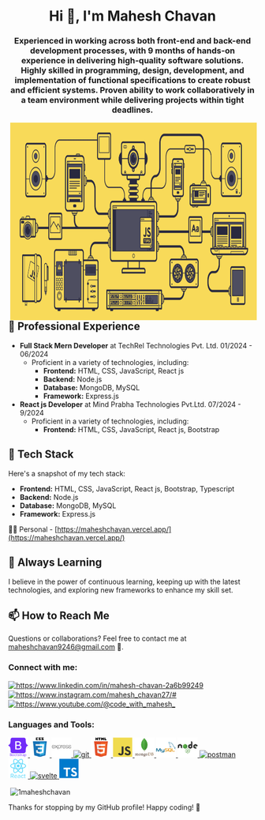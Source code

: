 <h1 align="center">Hi 👋, I'm Mahesh Chavan</h1>
<h3 align="center">Experienced in working across both front-end and back-end development processes, with 9 months of hands-on experience in delivering high-quality software solutions. Highly skilled in programming, design, development, and implementation of functional specifications to create robust and efficient systems. Proven ability to work collaboratively in a team environment while delivering projects within tight deadlines.</h3>

<img align="right" alt="coding" width="500" height="400" src="https://github.com/1maheshchavan/1maheshchavan/blob/main/on.gif">

## 💼 Professional Experience
- **Full Stack Mern Developer** at TechRel Technologies Pvt. Ltd. 01/2024 - 06/2024
  - Proficient in a variety of technologies, including:
    - **Frontend:** HTML, CSS, JavaScript, React js
    - **Backend:** Node.js
    - **Database:** MongoDB, MySQL
    - **Framework:** Express.js
- **React js Developer** at Mind Prabha Technologies Pvt.Ltd. 07/2024 - 9/2024
  - Proficient in a variety of technologies, including:
    - **Frontend:** HTML, CSS, JavaScript, React js, Bootstrap
   
## 🚀 Tech Stack

Here's a snapshot of my tech stack:

- **Frontend:** HTML, CSS, JavaScript, React js, Bootstrap, Typescript
- **Backend:** Node.js
- **Database:** MongoDB, MySQL
- **Framework:** Express.js

👨‍💻 Personal - [https://maheshchavan.vercel.app/](https://maheshchavan.vercel.app/)

## 🌱 Always Learning

I believe in the power of continuous learning, keeping up with the latest technologies, and exploring new frameworks to enhance my skill set.

## 📫 How to Reach Me

Questions or collaborations? Feel free to contact me at maheshchavan9246@gmail.com 📧.


<h3 align="left">Connect with me:</h3>
<p align="left">
<a href="https://linkedin.com/in/https://www.linkedin.com/in/mahesh-chavan-2a6b99249" target="blank"><img align="center" src="https://raw.githubusercontent.com/rahuldkjain/github-profile-readme-generator/master/src/images/icons/Social/linked-in-alt.svg" alt="https://www.linkedin.com/in/mahesh-chavan-2a6b99249" height="30" width="40" /></a>
<a href="https://instagram.com/https://www.instagram.com/mahesh_chavan27/#" target="blank"><img align="center" src="https://raw.githubusercontent.com/rahuldkjain/github-profile-readme-generator/master/src/images/icons/Social/instagram.svg" alt="https://www.instagram.com/mahesh_chavan27/#" height="30" width="40" /></a>
<a href="https://www.youtube.com/c/https://www.youtube.com/@code_with_mahesh_" target="blank"><img align="center" src="https://raw.githubusercontent.com/rahuldkjain/github-profile-readme-generator/master/src/images/icons/Social/youtube.svg" alt="https://www.youtube.com/@code_with_mahesh_" height="30" width="40" /></a>
</p>

<h3 align="left">Languages and Tools:</h3>
<p align="left"> <a href="https://getbootstrap.com" target="_blank" rel="noreferrer"> <img src="https://raw.githubusercontent.com/devicons/devicon/master/icons/bootstrap/bootstrap-plain-wordmark.svg" alt="bootstrap" width="40" height="40"/> </a> <a href="https://www.w3schools.com/css/" target="_blank" rel="noreferrer"> <img src="https://raw.githubusercontent.com/devicons/devicon/master/icons/css3/css3-original-wordmark.svg" alt="css3" width="40" height="40"/> </a> <a href="https://expressjs.com" target="_blank" rel="noreferrer"> <img src="https://raw.githubusercontent.com/devicons/devicon/master/icons/express/express-original-wordmark.svg" alt="express" width="40" height="40"/> </a> <a href="https://git-scm.com/" target="_blank" rel="noreferrer"> <img src="https://www.vectorlogo.zone/logos/git-scm/git-scm-icon.svg" alt="git" width="40" height="40"/> </a> <a href="https://www.w3.org/html/" target="_blank" rel="noreferrer"> <img src="https://raw.githubusercontent.com/devicons/devicon/master/icons/html5/html5-original-wordmark.svg" alt="html5" width="40" height="40"/> </a> <a href="https://developer.mozilla.org/en-US/docs/Web/JavaScript" target="_blank" rel="noreferrer"> <img src="https://raw.githubusercontent.com/devicons/devicon/master/icons/javascript/javascript-original.svg" alt="javascript" width="40" height="40"/> </a> <a href="https://www.mongodb.com/" target="_blank" rel="noreferrer"> <img src="https://raw.githubusercontent.com/devicons/devicon/master/icons/mongodb/mongodb-original-wordmark.svg" alt="mongodb" width="40" height="40"/> </a> <a href="https://www.mysql.com/" target="_blank" rel="noreferrer"> <img src="https://raw.githubusercontent.com/devicons/devicon/master/icons/mysql/mysql-original-wordmark.svg" alt="mysql" width="40" height="40"/> </a> <a href="https://nodejs.org" target="_blank" rel="noreferrer"> <img src="https://raw.githubusercontent.com/devicons/devicon/master/icons/nodejs/nodejs-original-wordmark.svg" alt="nodejs" width="40" height="40"/> </a> <a href="https://postman.com" target="_blank" rel="noreferrer"> <img src="https://www.vectorlogo.zone/logos/getpostman/getpostman-icon.svg" alt="postman" width="40" height="40"/> </a> <a href="https://reactjs.org/" target="_blank" rel="noreferrer"> <img src="https://raw.githubusercontent.com/devicons/devicon/master/icons/react/react-original-wordmark.svg" alt="react" width="40" height="40"/> </a> <a href="https://svelte.dev" target="_blank" rel="noreferrer"> <img src="https://upload.wikimedia.org/wikipedia/commons/1/1b/Svelte_Logo.svg" alt="svelte" width="40" height="40"/> </a> <a href="https://www.typescriptlang.org/" target="_blank" rel="noreferrer"> <img src="https://raw.githubusercontent.com/devicons/devicon/master/icons/typescript/typescript-original.svg" alt="typescript" width="40" height="40"/> </a> </p>

<p>&nbsp;<img align="center" src="https://github-readme-stats.vercel.app/api?username=1maheshchavan&show_icons=true&locale=en" alt="1maheshchavan" /></p>

Thanks for stopping by my GitHub profile! Happy coding! 🚀
